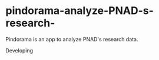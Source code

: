 # pindorama-analyze-PNAD-s-research-
Pindorama is an app to analyze PNAD's research data.

Developing
